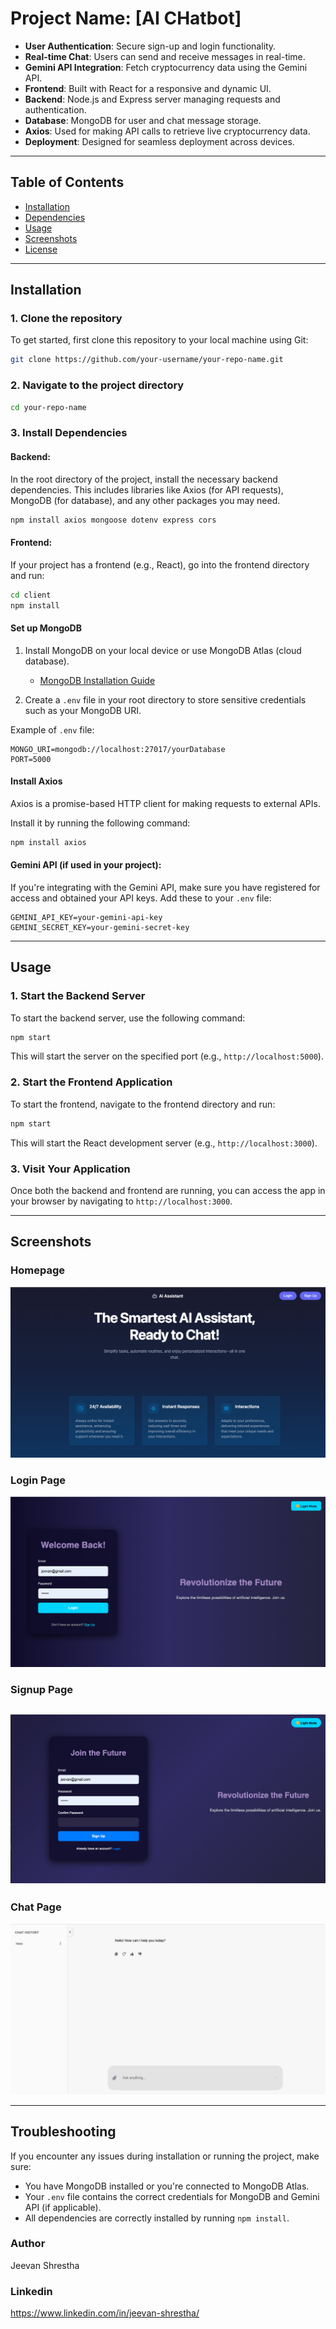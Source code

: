 # Project Name: **[AI CHatbot]**

- **User Authentication**: Secure sign-up and login functionality.
- **Real-time Chat**: Users can send and receive messages in real-time.
- **Gemini API Integration**: Fetch cryptocurrency data using the Gemini API.
- **Frontend**: Built with React for a responsive and dynamic UI.
- **Backend**: Node.js and Express server managing requests and authentication.
- **Database**: MongoDB for user and chat message storage.
- **Axios**: Used for making API calls to retrieve live cryptocurrency data.
- **Deployment**: Designed for seamless deployment across devices.

---

## Table of Contents

- [Installation](#installation)
- [Dependencies](#dependencies)
- [Usage](#usage)
- [Screenshots](#screenshots)
- [License](#license)

---

## Installation

### 1. Clone the repository

To get started, first clone this repository to your local machine using Git:

```bash
git clone https://github.com/your-username/your-repo-name.git
```

### 2. Navigate to the project directory

```bash
cd your-repo-name
```

### 3. Install Dependencies

#### Backend:

In the root directory of the project, install the necessary backend dependencies. This includes libraries like Axios (for API requests), MongoDB (for database), and any other packages you may need.

```bash
npm install axios mongoose dotenv express cors
```

#### Frontend:

If your project has a frontend (e.g., React), go into the frontend directory and run:

```bash
cd client
npm install
```

#### Set up MongoDB

1. Install MongoDB on your local device or use MongoDB Atlas (cloud database).
   
   - [MongoDB Installation Guide](https://docs.mongodb.com/manual/installation/)

2. Create a `.env` file in your root directory to store sensitive credentials such as your MongoDB URI.

Example of `.env` file:

```plaintext
MONGO_URI=mongodb://localhost:27017/yourDatabase
PORT=5000
```

#### Install Axios

Axios is a promise-based HTTP client for making requests to external APIs.

Install it by running the following command:

```bash
npm install axios
```

#### Gemini API (if used in your project):

If you're integrating with the Gemini API, make sure you have registered for access and obtained your API keys. Add these to your `.env` file:

```plaintext
GEMINI_API_KEY=your-gemini-api-key
GEMINI_SECRET_KEY=your-gemini-secret-key
```

---

## Usage

### 1. Start the Backend Server

To start the backend server, use the following command:

```bash
npm start
```

This will start the server on the specified port (e.g., `http://localhost:5000`).

### 2. Start the Frontend Application

To start the frontend, navigate to the frontend directory and run:

```bash
npm start
```

This will start the React development server (e.g., `http://localhost:3000`).

### 3. Visit Your Application

Once both the backend and frontend are running, you can access the app in your browser by navigating to `http://localhost:3000`.

---

## Screenshots

### Homepage

![Login Page](frontend/images/homepage.png)


### Login Page

![Login Page](frontend/images/login.png)


### Signup Page

![Login Page](frontend/images/signup.png)
---

### Chat Page

![Login Page](frontend/images/Chat.png)


---

## Troubleshooting

If you encounter any issues during installation or running the project, make sure:

- You have MongoDB installed or you're connected to MongoDB Atlas.
- Your `.env` file contains the correct credentials for MongoDB and Gemini API (if applicable).
- All dependencies are correctly installed by running `npm install`.

 ### Author 
 Jeevan Shrestha

  ### Linkedin
 https://www.linkedin.com/in/jeevan-shrestha/
 
